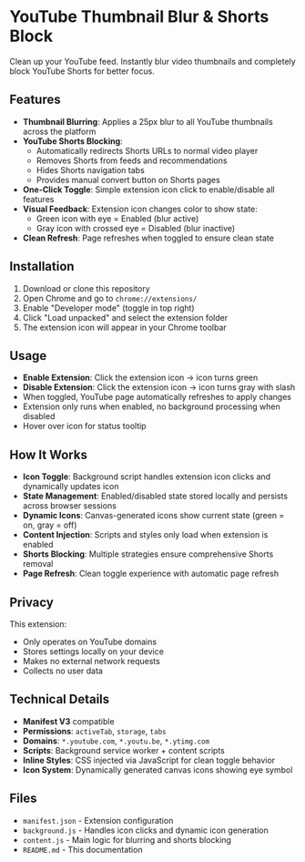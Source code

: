 # YouTube Thumbnail Blur & Shorts Block

Clean up your YouTube feed. Instantly blur video thumbnails and completely block YouTube Shorts for better focus.

## Features

- **Thumbnail Blurring**: Applies a 25px blur to all YouTube thumbnails across the platform
- **YouTube Shorts Blocking**: 
  - Automatically redirects Shorts URLs to normal video player
  - Removes Shorts from feeds and recommendations
  - Hides Shorts navigation tabs
  - Provides manual convert button on Shorts pages
- **One-Click Toggle**: Simple extension icon click to enable/disable all features
- **Visual Feedback**: Extension icon changes color to show state:
  - Green icon with eye = Enabled (blur active)
  - Gray icon with crossed eye = Disabled (blur inactive)
- **Clean Refresh**: Page refreshes when toggled to ensure clean state

## Installation

1. Download or clone this repository
2. Open Chrome and go to `chrome://extensions/`
3. Enable "Developer mode" (toggle in top right)
4. Click "Load unpacked" and select the extension folder
5. The extension icon will appear in your Chrome toolbar

## Usage

- **Enable Extension**: Click the extension icon → icon turns green
- **Disable Extension**: Click the extension icon → icon turns gray with slash
- When toggled, YouTube page automatically refreshes to apply changes
- Extension only runs when enabled, no background processing when disabled
- Hover over icon for status tooltip

## How It Works

- **Icon Toggle**: Background script handles extension icon clicks and dynamically updates icon
- **State Management**: Enabled/disabled state stored locally and persists across browser sessions
- **Dynamic Icons**: Canvas-generated icons show current state (green = on, gray = off)
- **Content Injection**: Scripts and styles only load when extension is enabled
- **Shorts Blocking**: Multiple strategies ensure comprehensive Shorts removal
- **Page Refresh**: Clean toggle experience with automatic page refresh

## Privacy

This extension:
- Only operates on YouTube domains
- Stores settings locally on your device
- Makes no external network requests
- Collects no user data

## Technical Details

- **Manifest V3** compatible
- **Permissions**: `activeTab`, `storage`, `tabs`
- **Domains**: `*.youtube.com`, `*.youtu.be`, `*.ytimg.com`
- **Scripts**: Background service worker + content scripts
- **Inline Styles**: CSS injected via JavaScript for clean toggle behavior
- **Icon System**: Dynamically generated canvas icons showing eye symbol

## Files

- `manifest.json` - Extension configuration
- `background.js` - Handles icon clicks and dynamic icon generation
- `content.js` - Main logic for blurring and shorts blocking
- `README.md` - This documentation
